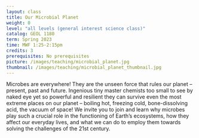 ```yaml
---
layout: class
title: Our Microbial Planet
weight: 0
level: "all levels (general interest science class)"
catalog: GEOL 1180
term: Spring 2023
time: MWF 1:25-2:15pm
credits: 3
prerequisites: No prerequisites
picture: /images/teaching/microbial_planet.jpg
thumbnail: /images/teaching/microbial_planet_thumbnail.jpg
---
```


Microbes are everywhere! They are the unseen force that rules our planet – present, past and future. Ingenious tiny master chemists too small to see by naked eye yet so powerful and resilient they can survive even the most extreme places on our planet – boiling hot, freezing cold, bone-dissolving acid, the vacuum of space! We invite you to join and learn why microbes play such a crucial role in the functioning of Earth’s ecosystems, how they affect our everyday lives, and what we can do to employ them towards solving the challenges of the 21st century.
